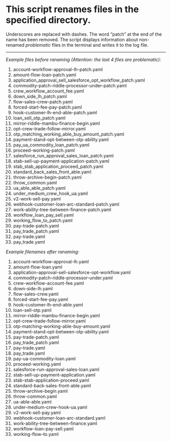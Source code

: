 # This script renames files in the specified directory.
Underscores are replaced with dashes. The word “patch” at the end of the name has been removed.
The script displays information about non-renamed *problematic* files in the terminal and writes it to the log file.

-----------------

*Example files before ranaming (Attention: the last 4 files are problematic):*

1. account-workflow-approval-lh-patch.yaml
2. amount-flow-loan-patch.yaml
3. application_approval_sell_salesforce_opt_workflow_patch.yaml
4. commodity-patch-riddle-processor-under-patch.yaml
5. crew_workflow_account_fee.yaml
6. down_side_lh_patch.yaml
7. flow-sales-crew-patch.yaml
8. forced-start-fee-pay-patch.yaml
9. hook-customer-lh-end-able-patch.yaml
10. loan_sell_otp_patch.yaml
11. mirror-riddle-mambu-finance-begin.yaml
12. opt-crew-trade-follow-mirror.yaml
13. otp_matching_working_able_buy_amount_patch.yaml
14. payment-stand-opt-between-otp-ability.yaml
15. pay_ua_commodity_loan_patch.yaml
16. proceed-working-patch.yaml
17. salesforce_run_approval_sales_loan_patch.yaml
18. stab-sell-up-payment-application-patch.yaml
19. stab_stab_application_proceed_patch.yaml
20. standard_back_sales_front_able.yaml
21. throw-archive-begin-patch.yaml
22. throw_common.yaml
23. ua_able_able_patch.yaml
24. under_medium_crew_hook_ua.yaml
25. v2-work-sell-pay.yaml
26. webhook-customer-loan-arc-standard-patch.yaml
27. work-ability-tree-between-finance-patch.yaml
28. workflow_loan_pay_sell.yaml
29. working_flow_to_patch.yaml
30. pay-trade-patch.yaml
31. pay_trade_patch.yaml
32. pay-trade.yaml
33. pay_trade.yaml

*Example filenames after ranaming:*

1. account-workflow-approval-lh.yaml
2. amount-flow-loan.yaml
3. application-approval-sell-salesforce-opt-workflow.yaml
4. commodity-patch-riddle-processor-under.yaml
5. crew-workflow-account-fee.yaml
6. down-side-lh.yaml
7. flow-sales-crew.yaml
8. forced-start-fee-pay.yaml
9. hook-customer-lh-end-able.yaml
10. loan-sell-otp.yaml
11. mirror-riddle-mambu-finance-begin.yaml
12. opt-crew-trade-follow-mirror.yaml
13. otp-matching-working-able-buy-amount.yaml
14. payment-stand-opt-between-otp-ability.yaml
30. pay-trade-patch.yaml
31. pay_trade_patch.yaml
32. pay-trade.yaml
33. pay_trade.yaml
15. pay-ua-commodity-loan.yaml
16. proceed-working.yaml
17. salesforce-run-approval-sales-loan.yaml
18. stab-sell-up-payment-application.yaml
19. stab-stab-application-proceed.yaml
20. standard-back-sales-front-able.yaml
21. throw-archive-begin.yaml
22. throw-common.yaml
23. ua-able-able.yaml
24. under-medium-crew-hook-ua.yaml
25. v2-work-sell-pay.yaml
26. webhook-customer-loan-arc-standard.yaml
27. work-ability-tree-between-finance.yaml
28. workflow-loan-pay-sell.yaml
29. working-flow-to.yaml
